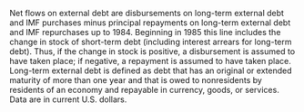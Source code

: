 Net flows on external debt are disbursements on long-term external debt and IMF purchases minus principal repayments on long-term external debt and IMF repurchases up to 1984. Beginning in 1985 this line includes the change in stock of short-term debt (including interest arrears for long-term debt). Thus, if the change in stock is positive, a disbursement is assumed to have taken place; if negative, a repayment is assumed to have taken place. Long-term external debt is defined as debt that has an original or extended maturity of more than one year and that is owed to nonresidents by residents of an economy and repayable in currency, goods, or services. Data are in current U.S. dollars.